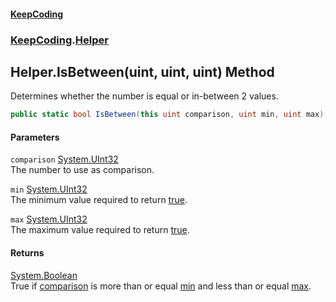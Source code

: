 #### [KeepCoding](index.md 'index')
### [KeepCoding](KeepCoding.md 'KeepCoding').[Helper](Helper.md 'KeepCoding.Helper')
## Helper.IsBetween(uint, uint, uint) Method
Determines whether the number is equal or in-between 2 values.  
```csharp
public static bool IsBetween(this uint comparison, uint min, uint max);
```
#### Parameters
<a name='KeepCoding.Helper.IsBetween(uint.uint.uint).comparison'></a>
`comparison` [System.UInt32](https://docs.microsoft.com/en-us/dotnet/api/System.UInt32 'System.UInt32')  
The number to use as comparison.
  
<a name='KeepCoding.Helper.IsBetween(uint.uint.uint).min'></a>
`min` [System.UInt32](https://docs.microsoft.com/en-us/dotnet/api/System.UInt32 'System.UInt32')  
The minimum value required to return [true](https://docs.microsoft.com/en-us/dotnet/csharp/language-reference/builtin-types/bool 'https://docs.microsoft.com/en-us/dotnet/csharp/language-reference/builtin-types/bool').
  
<a name='KeepCoding.Helper.IsBetween(uint.uint.uint).max'></a>
`max` [System.UInt32](https://docs.microsoft.com/en-us/dotnet/api/System.UInt32 'System.UInt32')  
The maximum value required to return [true](https://docs.microsoft.com/en-us/dotnet/csharp/language-reference/builtin-types/bool 'https://docs.microsoft.com/en-us/dotnet/csharp/language-reference/builtin-types/bool').
  
#### Returns
[System.Boolean](https://docs.microsoft.com/en-us/dotnet/api/System.Boolean 'System.Boolean')  
True if [comparison](Helper.IsBetween.EX4bgJ7Bi+bdhp7YpHbEvA.md#KeepCoding.Helper.IsBetween(uint.uint.uint).comparison 'KeepCoding.Helper.IsBetween(uint, uint, uint).comparison') is more than or equal [min](Helper.IsBetween.EX4bgJ7Bi+bdhp7YpHbEvA.md#KeepCoding.Helper.IsBetween(uint.uint.uint).min 'KeepCoding.Helper.IsBetween(uint, uint, uint).min') and less than or equal [max](Helper.IsBetween.EX4bgJ7Bi+bdhp7YpHbEvA.md#KeepCoding.Helper.IsBetween(uint.uint.uint).max 'KeepCoding.Helper.IsBetween(uint, uint, uint).max').

